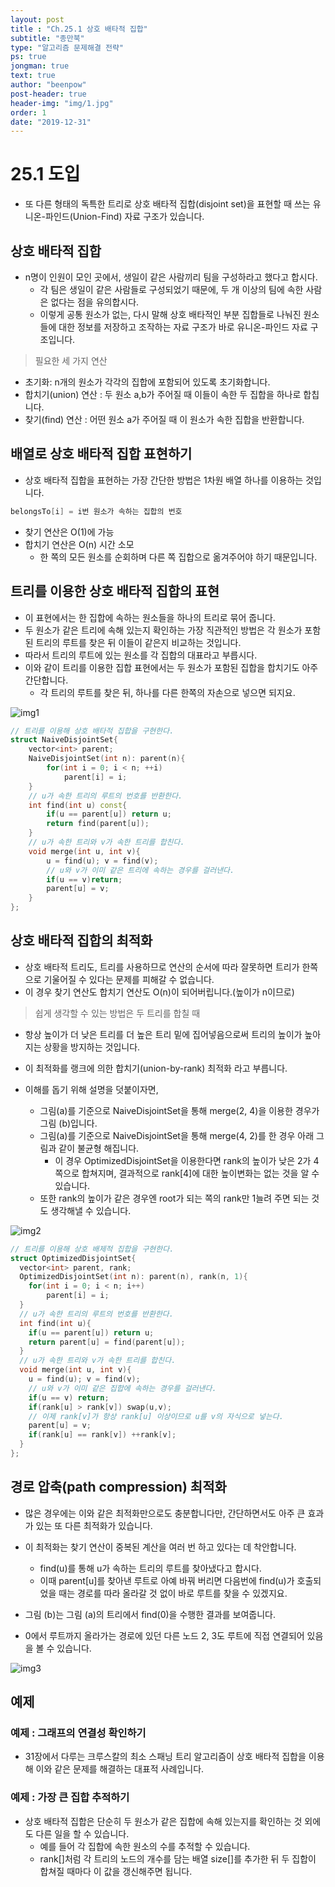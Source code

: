 ```yaml
---
layout: post
title : "Ch.25.1 상호 배타적 집합"
subtitle: "종만북"
type: "알고리즘 문제해결 전략"
ps: true
jongman: true
text: true
author: "beenpow"
post-header: true
header-img: "img/1.jpg"
order: 1
date: "2019-12-31"
---
```


# 25.1 도입

- 또 다른 형태의 독특한 트리로 상호 배타적 집합(disjoint set)을 표현할 때 쓰는
  유니온-파인드(Union-Find) 자료 구조가 있습니다.

## 상호 배타적 집합

- n명이 인원이 모인 곳에서, 생일이 같은 사람끼리 팀을 구성하라고 했다고 합시다.
    - 각 팀은 생일이 같은 사람들로 구성되었기 때문에, 두 개 이상의 팀에 속한 사람은 없다는 점을
      유의합시다.
    - 이렇게 공통 원소가 없는, 다시 말해 상호 배타적인 부분 집합들로 나눠진 원소들에 대한 정보를
      저장하고 조작하는 자료 구조가 바로 유니온-파인드 자료 구조입니다.

> 필요한 세 가지 연산
- 초기화: n개의 원소가 각각의 집합에 포함되어 있도록 초기화합니다.
- 합치기(union) 연산 : 두 원소 a,b가 주어질 때 이들이 속한 두 집합을 하나로 합칩니다.
- 찾기(find) 연산 : 어떤 원소 a가 주어질 때 이 원소가 속한 집합을 반환합니다.

## 배열로 상호 배타적 집합 표현하기

- 상호 배타적 집합을 표현하는 가장 간단한 방법은 1차원 배열 하나를 이용하는 것입니다.

```cpp
belongsTo[i] = i번 원소가 속하는 집합의 번호
```
- 찾기 연산은 O(1)에 가능
- 합치기 연산은 O(n) 시간 소모
    - 한 쪽의 모든 원소를 순회하며 다른 쪽 집합으로 옮겨주어야 하기 때문입니다.

## 트리를 이용한 상호 배타적 집합의 표현

- 이 표현에서는 한 집합에 속하는 원소들을 하나의 트리로 묶어 줍니다.
- 두 원소가 같은 트리에 속해 있는지 확인하는 가장 직관적인 방법은 각 원소가 포함된 트리의 루트를
  찾은 뒤 이들이 같은지 비교하는 것입니다.
- 따라서 트리의 루트에 있는 원소를 각 집합의 대표라고 부릅시다.
- 이와 같이 트리를 이용한 집합 표현에서는 두 원소가 포함된 집합을 합치기도 아주 간단합니다.
    - 각 트리의 루트를 찾은 뒤, 하나를 다른 한쪽의 자손으로 넣으면 되지요.

![img1](/img/2019-12-31-Jongman-ch25-1-1.png)

```cpp
// 트리를 이용해 상호 배타적 집합을 구현한다.
struct NaiveDisjointSet{
    vector<int> parent;
    NaiveDisjointSet(int n): parent(n){
        for(int i = 0; i < n; ++i)
            parent[i] = i;
    }
    // u가 속한 트리의 루트의 번호를 반환한다.
    int find(int u) const{
        if(u == parent[u]) return u;
        return find(parent[u]);
    }
    // u가 속한 트리와 v가 속한 트리를 합친다.
    void merge(int u, int v){
        u = find(u); v = find(v);
        // u와 v가 이미 같은 트리에 속하는 경우를 걸러낸다.
        if(u == v)return;
        parent[u] = v;
    }
};
```

## 상호 배타적 집합의 최적화

- 상호 배타적 트리도, 트리를 사용하므로 연산의 순서에 따라 잘못하면 트리가 한쪽으로 기울어질 수 있다는 문제를 피해갈 수 없습니다.
- 이 경우 찾기 연산도 합치기 연산도 O(n)이 되어버립니다.(높이가 n이므로)

> 쉽게 생각할 수 있는 방법은 두 트리를 합칠 때
- 항상 높이가 더 낮은 트리를 더 높은 트리 밑에 집어넣음으로써 트리의 높이가 높아지는 상황을 방지하는
  것입니다.
- 이 최적화를 랭크에 의한 합치기(union-by-rank) 최적화 라고 부릅니다.


- 이해를 돕기 위해 설명을 덧붙이자면,
    - 그림(a)를 기준으로 NaiveDisjointSet을 통해 merge(2, 4)을 이용한 경우가 그림 (b)입니다.
    - 그림(a)를 기준으로 NaiveDisjointSet을 통해 merge(4, 2)를 한 경우 아래 그림과 같이 불균형 해집니다.
        - 이 경우 OptimizedDisjointSet을 이용한다면 rank의 높이가 낮은 2가 4쪽으로 합쳐지며,
          결과적으로 rank[4]에 대한 높이변화는 없는 것을 알 수 있습니다.
    - 또한 rank의 높이가 같은 경우엔 root가 되는 쪽의 rank만 1늘려 주면 되는 것도 생각해낼 수
      있습니다.


![img2](/img/2019-12-31-Jongman-ch25-1-2.png)

```cpp
// 트리를 이용해 상호 배제적 집합을 구현한다.
struct OptimizedDisjointSet{
  vector<int> parent, rank;
  OptimizedDisjointSet(int n): parent(n), rank(n, 1){
    for(int i = 0; i < n; i++)
        parent[i] = i;
  }
  // u가 속한 트리의 루트의 번호를 반환한다.
  int find(int u){
    if(u == parent[u]) return u;
    return parent[u] = find(parent[u]);
  }
  // u가 속한 트리와 v가 속한 트리를 합친다.
  void merge(int u, int v){
    u = find(u); v = find(v);
    // u와 v가 이미 같은 집합에 속하는 경우를 걸러낸다.
    if(u == v) return;
    if(rank[u] > rank[v]) swap(u,v);
    // 이제 rank[v]가 항상 rank[u] 이상이므로 u를 v의 자식으로 넣는다.
    parent[u] = v;
    if(rank[u] == rank[v]) ++rank[v];
  }
};
```

## 경로 압축(path compression) 최적화

- 많은 경우에는 이와 같은 최적화만으로도 충분합니다만, 간단하면서도 아주 큰 효과가 있는 또 다른
  최적화가 있습니다.
- 이 최적화는 찾기 연산이 중복된 계산을 여러 번 하고 있다는 데 착안합니다.
    - find(u)를 통해 u가 속하는 트리의 루트를 찾아냈다고 합시다.
    - 이때 parent[u]를 찾아낸 루트로 아예 바꿔 버리면 다음번에 find(u)가 호출되었을 때는 경로를 따라
      올라갈 것 없이 바로 루트를 찾을 수 있겠지요.

- 그림 (b)는 그림 (a)의 트리에서 find(0)을 수행한 결과를 보여줍니다.
- 0에서 루트까지 올라가는 경로에 있던 다른 노드 2, 3도 루트에 직접 연결되어 있음을 볼 수 있습니다.


![img3](/img/2019-12-31-Jongman-ch25-1-3.png)

## 예제

### 예제 : 그래프의 연결성 확인하기
- 31장에서 다루는 크루스칼의 최소 스패닝 트리 알고리즘이 상호 배타적 집합을 이용해 이와 같은 문제를
  해결하는 대표적 사례입니다.

### 예제 : 가장 큰 집합 추적하기

- 상호 배타적 집합은 단순히 두 원소가 같은 집합에 속해 있는지를 확인하는 것 외에도 다른 일을 할 수
  있습니다.
  - 예를 들어 각 집합에 속한 원소의 수를 추적할 수 있습니다.
  - rank[]처럼 각 트리의 노드의 개수를 담는 배열 size[]를 추가한 뒤 두 집합이 합쳐질 때마다 이 값을
    갱신해주면 됩니다.
